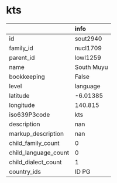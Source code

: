 # kts
|                      | info       |
|:---------------------|:-----------|
| id                   | sout2940   |
| family_id            | nucl1709   |
| parent_id            | lowl1259   |
| name                 | South Muyu |
| bookkeeping          | False      |
| level                | language   |
| latitude             | -6.01385   |
| longitude            | 140.815    |
| iso639P3code         | kts        |
| description          | nan        |
| markup_description   | nan        |
| child_family_count   | 0          |
| child_language_count | 0          |
| child_dialect_count  | 1          |
| country_ids          | ID PG      |